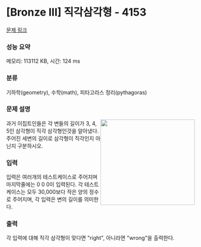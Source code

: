 # [Bronze III] 직각삼각형 - 4153 

[문제 링크](https://www.acmicpc.net/problem/4153) 

### 성능 요약

메모리: 113112 KB, 시간: 124 ms

### 분류

기하학(geometry), 수학(math), 피타고라스 정리(pythagoras)

### 문제 설명

<p><img alt="" src="https://www.acmicpc.net/upload/images3/rope-triangle.gif" style="float:right; height:229px; width:252px"> 과거 이집트인들은 각 변들의 길이가 3, 4, 5인 삼각형이 직각 삼각형인것을 알아냈다. 주어진 세변의 길이로 삼각형이 직각인지 아닌지 구분하시오.</p>

### 입력 

 <p>
	입력은 여러개의 테스트케이스로 주어지며 마지막줄에는 0 0 0이 입력된다. 각 테스트케이스는 모두 30,000보다 작은 양의 정수로 주어지며, 각 입력은 변의 길이를 의미한다.
</p>

### 출력 

 <p>각 입력에 대해 직각 삼각형이 맞다면 "right", 아니라면 "wrong"을 출력한다.</p>


